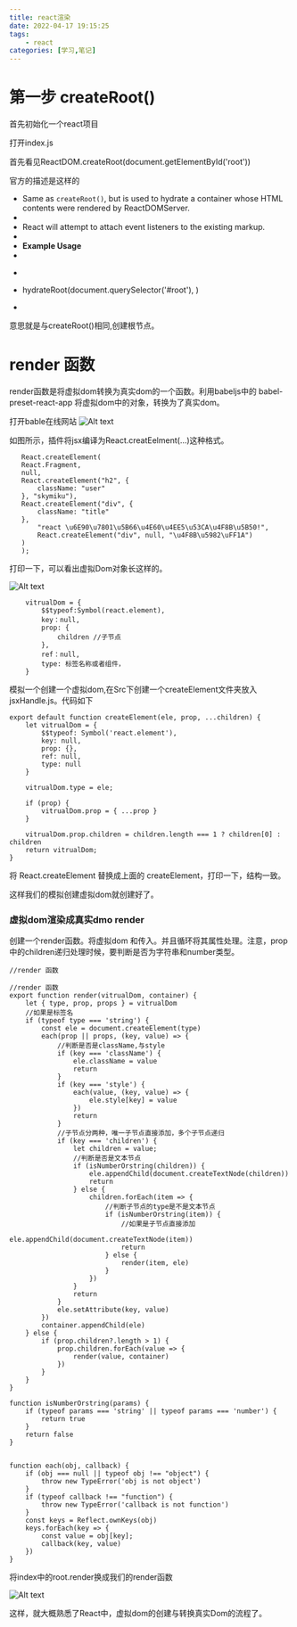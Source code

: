```yaml
---
title: react渲染
date: 2022-04-17 19:15:25
tags:
    - react
categories: [学习,笔记]
---
```

# 第一步 createRoot()

首先初始化一个react项目
<!-- more -->

打开index.js 

首先看见ReactDOM.createRoot(document.getElementById('root'))

官方的描述是这样的

 * Same as `createRoot()`, but is used to hydrate a container whose HTML contents were rendered by ReactDOMServer.
 *
 * React will attempt to attach event listeners to the existing markup.
 *
 * **Example Usage**
 *
 * ```jsx
 * hydrateRoot(document.querySelector('#root'), <App />)
 * ```

 意思就是与createRoot()相同,创建根节点。


 # render 函数

 render函数是将虚拟dom转换为真实dom的一个函数。利用babeljs中的 babel-preset-react-app 将虚拟dom中的对象，转换为了真实dom。



 打开bable在线网站
![Alt text](/img/image.png)
 
 如图所示，插件将jsx编译为React.creatEelment(...)这种格式。
 ```    
    React.createElement(
    React.Fragment,
    null,
    React.createElement("h2", {
        className: "user"
    }, "skymiku"),
    React.createElement("div", {
        className: "title"
    },
        "react \u6E90\u7801\u5B66\u4E60\u4EE5\u53CA\u4F8B\u5B50!",
        React.createElement("div", null, "\u4F8B\u5982\uFF1A")
    )
    );
 ```

打印一下，可以看出虚拟Dom对象长这样的。

![Alt text](/img/image1.png)
```
    vitrualDom = {
        $$typeof:Symbol(react.element),
        key：null,
        prop: {
            children //子节点
        },
        ref：null,
        type: 标签名称或者组件，
    }

```

模拟一个创建一个虚拟dom,在Src下创建一个createElement文件夹放入jsxHandle.js。代码如下

```
export default function createElement(ele, prop, ...children) {
    let vitrualDom = {
        $$typeof: Symbol('react.element'),
        key: null,
        prop: {},
        ref: null,
        type: null
    }

    vitrualDom.type = ele;

    if (prop) {
        vitrualDom.prop = { ...prop }
    }

    vitrualDom.prop.children = children.length === 1 ? children[0] : children
    return vitrualDom;
}
```

将 React.createElement 替换成上面的 createElement，打印一下，结构一致。

这样我们的模拟创建虚拟dom就创建好了。

### 虚拟dom渲染成真实dmo render

创建一个render函数。将虚拟dom 和传入。并且循环将其属性处理。注意，prop中的children递归处理时候，要判断是否为字符串和number类型。

```
//render 函数

//render 函数
export function render(vitrualDom, container) {
    let { type, prop, props } = vitrualDom
    //如果是标签名
    if (typeof type === 'string') {
        const ele = document.createElement(type)
        each(prop || props, (key, value) => {
            //判断是否是className,与style
            if (key === 'className') {
                ele.className = value
                return
            }
            if (key === 'style') {
                each(value, (key, value) => {
                    ele.style[key] = value
                })
                return
            }
            //子节点分两种，唯一子节点直接添加，多个子节点递归
            if (key === 'children') {
                let children = value;
                //判断是否是文本节点
                if (isNumberOrstring(children)) {
                    ele.appendChild(document.createTextNode(children))
                    return
                } else {
                    children.forEach(item => {
                        //判断子节点的type是不是文本节点
                        if (isNumberOrstring(item)) {
                            //如果是子节点直接添加
                            ele.appendChild(document.createTextNode(item))
                            return
                        } else {
                            render(item, ele)
                        }
                    })
                }
                return
            }
            ele.setAttribute(key, value)
        })
        container.appendChild(ele)
    } else {
        if (prop.children?.length > 1) {
            prop.children.forEach(value => {
                render(value, container)
            })
        }
    }
}

function isNumberOrstring(params) {
    if (typeof params === 'string' || typeof params === 'number') {
        return true
    }
    return false
}


function each(obj, callback) {
    if (obj === null || typeof obj !== "object") {
        throw new TypeError('obj is not object')
    }
    if (typeof callback !== "function") {
        throw new TypeError('callback is not function')
    }
    const keys = Reflect.ownKeys(obj)
    keys.forEach(key => {
        const value = obj[key];
        callback(key, value)
    })
}
```


将index中的root.render换成我们的render函数

![Alt text](/img/image2.png)

这样，就大概熟悉了React中，虚拟dom的创建与转换真实Dom的流程了。

